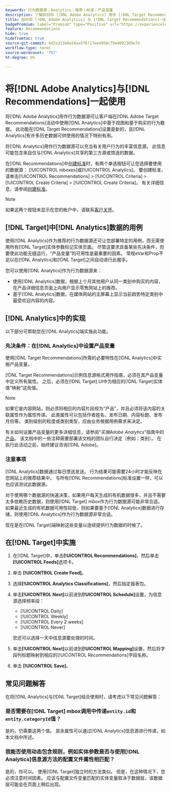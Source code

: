 ```yaml
---
keywords: 行为数据源；Analytics；推荐；标准；产品变量
description: 了解如何将 [!DNL Adobe Analytics] 用作 [!DNL Target Recommendations]中的行为数据源。
title: 如何将 [!DNL Adobe Analytics] 与 [!DNL Target Recommendations]一起使用？
badgePremium: label="Premium" type="Positive" url="https://experienceleague.adobe.com/docs/target/using/introduction/intro.html?lang=en#premium newtab=true" tooltip="请参阅Target Premium中包含的内容。"
feature: Recommendations
hide: true
hidefromtoc: true
source-git-commit: 6d2a313b0e54aa5f6717eee850c79e4092309e7d
workflow-type: tm+mt
source-wordcount: '757'
ht-degree: 0%

---
```


# 将[!DNL Adobe Analytics]与[!DNL Recommendations]一起使用

将[!DNL Adobe Analytics]用作行为数据源可让客户端在[!DNL Adobe Target Recommendations]活动中使用[!DNL Analytics]中基于视图和基于购买的行为数据。 此功能在[!DNL Target Recommendations]设置是新的，且[!DNL Analytics]有许多历史数据可供使用的情况下特别有用。

将[!DNL Analytics]用作行为数据源可以充当有关用户行为的丰富信息源。 此信息可能包含来自仅与[!DNL Analytics]共享的第三方源或馈送的数据。

在[!DNL Recommendations]中[创建标准](/help/main/c-recommendations/c-algorithms/create-new-algorithm.md)时，有两个单选按钮可让您选择要使用的数据源： [!UICONTROL mboxes]或[!UICONTROL Analytics]。 要创建标准，请单击[!UICONTROL Recommendations] > [!UICONTROL Criteria] > [!UICONTROL Create Criteria] > [!UICONTROL Create Criteria]。 有关详细信息，请参阅[创建标准](/help/main/c-recommendations/c-algorithms/create-new-algorithm.md)。

>[!NOTE]
>
>如果这两个按钮未显示在您的帐户中，请联系[客户关怀](/help/main/cmp-resources-and-contact-information.md#reference_ACA3391A00EF467B87930A450050077C)。

## [!DNL Target]中[!DNL Analytics]数据的用例

使用[!DNL Analytics]作为推荐的行为数据源还可让您部署特定的用例，而无需使用所有[!DNL Target]实体参数标记实体页面。 尽管这要求具备某些先决条件，但要使此功能无缝运行，“产品变量”的可用性是最重要的因素。 常规eVar和Prop不足以在[!DNL Analytics]和[!DNL Target]之间自动进行此握手。

您可以使用[!DNL Analytics]作为行为数据源来：

* 使用[!DNL Analytics]数据，根据上个月其他用户从同一类别中购买的内容，在产品详细信息页面上向用户显示零售网站上的推荐。
* 基于[!DNL Analytics]数据，在媒体网站的主屏幕上显示当前趋势特定类别中最受欢迎内容的内容。

## [!DNL Analytics]中的实现

以下部分可帮助您在[!DNL Analytics]端实施此功能。

### 先决条件：在[!DNL Analytics]中设置产品变量

使用[!DNL Target Recommendations]所需的必要特性在[!DNL Analytics]中实施产品变量。

[!DNL Target Recommendations]示例信息源格式用作指南，必须在其产品变量中定义所有属性。 之后，必须在[!DNL Target] UI中为相应的[!DNL Target]实体值“映射”这些值。

>[!NOTE]
>
>如果它是内容网站，则必须将相应的内容片段视为“产品”，并且必须将该内容的关联属性作为属性传递。 此类属性可以包括作者姓名、发布日期、内容标题、发布月份等。 类别级别的粒度或类别类型，应由业务根据用例需求来决定。

有关如何设置产品变量的更多详细信息，请参阅“*实施Adobe Analytics*”指南中的[产品](https://experienceleague.adobe.com/docs/analytics/implementation/vars/page-vars/products.html)。 该文档中的一些注释需要部署该文档的团队自行决定（例如：类别）。 在执行此活动之前，始终建议咨询[!DNL Adobe]。

### 注意事项

[!DNL Analytics]数据通过每日馈送发送。 行为结果可能需要24小时才能反映在您网站上的推荐结果中。 与所有[!DNL Recommendations]标准设置一样，可以也应该测试此数据源。

对于使用哪个数据源的快速决策，如果用户每天生成的有机数据很多，并且不需要太多依赖历史数据，则使用[!DNL Target] mbox作为行为数据源可能非常合适。 如果最近生成的有机数据可用性较低，则如果要基于[!DNL Analytics]数据进行存储，则使用[!DNL Analytics]作为行为数据源非常合适。

现在是在[!DNL Target]端映射这些变量以连续提供行为数据的时候了。

## 在[!DNL Target]中实施

1. 在[!DNL Target]中，单击&#x200B;**[!UICONTROL Recommendations]**，然后单击&#x200B;**[!UICONTROL Feeds]**&#x200B;选项卡。

1. 单击 **[!UICONTROL Create Feed]**。

1. 选择&#x200B;**[!UICONTROL Analytics Classifications]**，然后指定报表包。

1. 单击&#x200B;**[!UICONTROL Next]**&#x200B;以前进到&#x200B;**[!UICONTROL Schedule]**&#x200B;设置，为信息源选择频率段：

   * [!UICONTROL Daily]
   * [!UICONTROL Weekly]
   * [!UICONTROL Every 2 weeks]
   * [!UICONTROL Never]

   您还可以选择一天中信息源要处理的时间。

1. 单击&#x200B;**[!UICONTROL Next]**&#x200B;以前进到&#x200B;**[!UICONTROL Mapping]**&#x200B;设置，然后将字段列标题映射到相应的[!UICONTROL Recommendations]字段名称。

1. 单击 **[!UICONTROL Save]**。

## 常见问题解答

在将[!DNL Analytics]与[!DNL Target]结合使用时，请考虑以下常见问题解答：

### 是否需要在[!DNL Target] mbox调用中传递`entity.id`和`entity.categoryId`值？

是的，仍需要这两个值。 其余属性可以通过[!DNL Analytics]信息源进行传递，如本文档中所述。

### 我能否使用动态包含规则，例如实体参数是否与使用[!DNL Analytics]信息源方法的配置文件属性相匹配？

是的，你可以。 使用[!DNL Target]独立时的方法类似。 但是，在这种情况下，您必须注意时间因素。 应该与配置文件变量匹配的实体变量取决于数据层，该数据层可能会在页面上稍后出现。